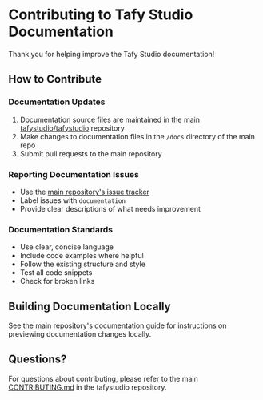 # Contributing to Tafy Studio Documentation

Thank you for helping improve the Tafy Studio documentation!

## How to Contribute

### Documentation Updates

1. Documentation source files are maintained in the main [tafystudio/tafystudio](https://github.com/tafystudio/tafystudio) repository
2. Make changes to documentation files in the `/docs` directory of the main repo
3. Submit pull requests to the main repository

### Reporting Documentation Issues

- Use the [main repository's issue tracker](https://github.com/tafystudio/tafystudio/issues)
- Label issues with `documentation`
- Provide clear descriptions of what needs improvement

### Documentation Standards

- Use clear, concise language
- Include code examples where helpful
- Follow the existing structure and style
- Test all code snippets
- Check for broken links

## Building Documentation Locally

See the main repository's documentation guide for instructions on previewing documentation changes locally.

## Questions?

For questions about contributing, please refer to the main [CONTRIBUTING.md](https://github.com/tafystudio/tafystudio/blob/main/CONTRIBUTING.md) in the tafystudio repository.